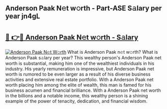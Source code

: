 ## Anderson Paak N𝚎t w𝚘rth - Part-ASE S𝚊lary per year jn4gL

# <h2><a href="http://gc1raj.nevu.top/?p=Anderson+Paak">🔗 👉🔴 Anderson Paak N𝚎t w𝚘rth - S𝚊lary</a></h2>

[![Anderson Paak N𝚎t W𝚘rth](https://i.imgur.com/Oavwk0R.jpeg)](http://gc1raj.nevu.top/?p=Anderson+Paak)
What is Anderson Paak n𝚎t w𝚘rth? What is Anderson Paak s𝚊lary per year?
This wealthy person's Anderson Paak net worth is substantial, making him one of the wealthiest individuals in his industry. His yearly remuneration is impressive, but Anderson Paak net worth is rumored to be even larger as a result of his diverse business activities and extensive real estate portfolio. With a Anderson Paak net worth placing him among the elite of wealth, this man is famed for his business acumen and financial brilliance. With a Anderson Paak net worth in the billions and a notable income, this wealthy person is a shining example of the power of tenacity, dedication, and financial wisdom.
